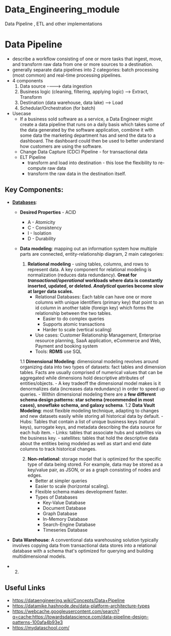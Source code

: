 # Data_Engineering_module
Data Pipeline , ETL and other implementations

# Data Pipeline
- describe a workflow consisting of one or more tasks that ingest, move, and transform raw data from one or more sources to a destination.
- generally separate data pipelines into 2 categories: batch processing (most common) and real-time processing pipelines.
- 4 components
  1. Data source   ----> data ingestion
  2. Business logic (cleaning, filtering, applying logic)  --> Extract, Transform
  3. Destination (data warehouse, data lake) --> Load
  4. Schedular/Orchestration (for batch)
- Usecase
  - If a business sold software as a service, a Data Engineer might create a data pipeline that runs on a daily basis which takes some of the data generated by the software application, combine it with some data the marketing department has and send the data to a dashboard. The dashboard could then be used to better understand how customers are using the software.
  - Change Data Capture (CDC) Pipeline - for transactional data
  - ELT Pipeline
    - transform and load into destination - this lose the flexibility to re-compute raw data
    - transform the raw data in the destination itself.



## Key Components:
- **[Databases](https://youtu.be/JZfeeyP-tCM)**:
  - **Desired Properties** - ACID
    - A - Atomicity
    - C - Consistency
    - I - Isolation
    - D - Durability
  - **Data modeling**: mapping out an information system how multiple parts are connected, entity-relationship diagram, 2 main categories:
    1. **Relational modeling** - using tables, columns, and rows to represent data.  A key component for relational modeling is normalization (reduces data redundancy).  **Great for *transactional/operational* workloads where data is constantly inserted, updated, or deleted. *Analytical* queries become slow at larger data scales.**
        - Relational Databases:  Each table can have one or more columns with unique identifiers (primary key) that point to an id column in another table (foreign key) which forms the relationship between the two tables.
            - Easier to do complex queries
            - Supports atomic transactions
            - Harder to scale (vertical scaling)
        - Use cases: Customer Relationship Management, Enterprise resource planning, SaaA application, eCommerce and Web, Payment and booking system
        - Tools: **RDMS** use SQL
    
    1.1 **Dimensional Modeling**: dimensional modeling revolves around organizing data into two types of datasets: fact tables and dimension tables. Facts are usually comprised of numerical values that can be aggregated while dimensions hold descriptive attributes of entities/objects.
        - A key tradeoff the dimensional model makes is it denormalizes data (increases data redundancy) in order to speed up queries.
        - Within dimensional modeling there are a **few different schema design patterns: star schema (recommended in most cases), snowflake schema, and galaxy schema**.
    1.2 **Data Vault Modeling**: most flexible modeling technique, adapting to changes and new datasets easily while storing all historical data by default.
        - Hubs: Tables that contain a list of unique business keys (natural keys), surrogate keys, and metadata describing the data source for each hub item.
        - Links: tables that associate hubs and satellites via the business key.
        - satellites: tables that hold the descriptive data about the entities being modeled as well as start and end date columns to track historical changes.

    2. **Non-relational**: storage model that is optimized for the specific type of data being stored. For example, data may be stored as a key/value pair, as JSON, or as a graph consisting of nodes and edges.
          - Better at simpler queries
          - Easier to scale (horizontal scaling).
          - Flexible schema makes development faster. 
        - Types of Databases
            - Key-Value Database
            - Document Database
            - Graph Database
            - In-Memory Database
            - Search-Engine Database
            - Timeseries Database
    
    
- **Data Warehouse**: A conventional data warehousing solution typically involves copying data from transactional data stores into a relational database with a schema that's optimized for querying and building multidimensional models.
- 2. 


## Useful Links
- https://dataengineering.wiki/Concepts/Data+Pipeline
- https://datamike.hashnode.dev/data-platform-architecture-types
- https://webcache.googleusercontent.com/search?q=cache:https://towardsdatascience.com/data-pipeline-design-patterns-100afa4b93e3
- https://mydataschool.com/


